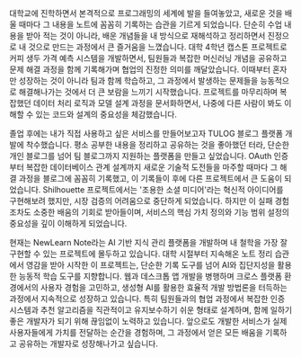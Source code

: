 대학교에 진학하면서 본격적으로 프로그래밍의 세계에 발을 들여놓았고, 새로운 것을 배울 때마다 그 내용을 노트에 꼼꼼히 기록하는 습관을 기르게 되었습니다. 단순히 수업 내용을 받아 적는 것이 아니라, 배운 개념들을 내 방식으로 재해석하고 정리하면서 진정으로 내 것으로 만드는 과정에서 큰 즐거움을 느꼈습니다. 대학 4학년 캡스톤 프로젝트로 커피 생두 가격 예측 시스템을 개발하면서, 팀원들과 복잡한 머신러닝 개념을 공유하고 문제 해결 과정을 함께 기록해가며 협업의 진정한 의미를 깨달았습니다. 이때부터 혼자만 성장하는 것이 아니라 팀과 함께 학습하고, 그 과정에서 발생하는 문제들을 능동적으로 해결해나가는 것에서 더 큰 보람을 느끼기 시작했습니다. 프로젝트를 마무리하며 복잡했던 데이터 처리 로직과 모델 설계 과정을 문서화하면서, 나중에 다른 사람이 봐도 이해할 수 있는 코드와 설계의 중요성을 체감했습니다.

졸업 후에는 내가 직접 사용하고 싶은 서비스를 만들어보고자 TULOG 블로그 플랫폼 개발에 착수했습니다. 평소 공부한 내용을 정리하고 공유하는 것을 좋아했던 터라, 단순한 개인 블로그를 넘어 팀 블로그까지 지원하는 플랫폼을 만들고 싶었습니다. OAuth 인증부터 복잡한 데이터베이스 관계 설계까지 새로운 기술적 도전들을 마주할 때마다 그 해결 과정을 블로그에 꼼꼼히 기록했고, 이 기록들이 후에 다른 프로젝트에서 큰 도움이 되었습니다. Shilhouette 프로젝트에서는 '조용한 소셜 미디어'라는 혁신적 아이디어를 구현해보려 했지만, 시장 검증의 어려움으로 중단하게 되었습니다. 하지만 이 실패 경험조차도 소중한 배움의 기회로 받아들이며, 서비스의 핵심 가치 정의와 기능 범위 설정의 중요성을 깊이 이해하게 되었습니다.

현재는 NewLearn Note라는 AI 기반 지식 관리 플랫폼을 개발하며 내 철학을 가장 잘 구현할 수 있는 프로젝트에 몰두하고 있습니다. 대학 시절부터 지속해온 노트 정리 습관에서 영감을 받아 시작한 이 프로젝트는, 단순한 기록 도구를 넘어 AI와 집단지성을 활용한 능동적 학습 도구를 지향합니다. 웹과 데스크톱 앱 개발을 병행하며 크로스 플랫폼 환경에서의 사용자 경험을 고민하고, 생성형 AI를 활용한 효율적 개발 방법론을 터득하는 과정에서 지속적으로 성장하고 있습니다. 특히 팀원들과의 협업 과정에서 복잡한 인증 시스템과 추천 알고리즘을 직관적이고 유지보수하기 쉬운 형태로 설계하며, 함께 일하기 좋은 개발자가 되기 위해 끊임없이 노력하고 있습니다. 앞으로도 개발한 서비스가 실제 사용자들에게 가치를 전달하는 순간을 경험하며, 그 과정에서 얻은 모든 배움을 기록하고 공유하는 개발자로 성장해나가고 싶습니다.
